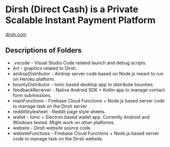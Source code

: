 # Dirsh (Direct Cash) is a Private Scalable Instant Payment Platform

[dirsh.com](https://dirsh.com)

## Descriptions of Folders

* .vscode	- Visual Studio Code related launch and debug scripts.
* Art	- graphics related to Dirsh.
* airdropDistributor - Airdrop server code based on Node.js meant to run on Heroku platform.
* bountyDistributor	- Ionic based desktop app to distribute bounties.
* feedbackReceiver - Native Android SDK + Kotlin app to manage contact form submissions.
* mainFunctions	- Firebase Cloud Functions + Node.js based server code to manage task on the Dirsh server
* redditStylesheet - Reddit page style sheets.
* wallet	- Ionic + Electron based wallet app. Currently Android and Windows tested. Might work on other platforms.
* website	- Dirsh website source code.
* websiteFunctions - Firebase Cloud Functions + Node.js based server code to manage task on the Dirsh website.
